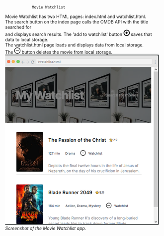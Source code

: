 				Movie Watchlist
Movie Watchlist has two HTML pages: index.html and watchlist.html.\
The search button on the index page calls the OMDB API with the title searched for\
and displays search results.
The 'add to watchlist' button <img src="/images/plussign.png" height="20px" /> saves that data to local storage.\
The watchlist.html page loads and displays data from local storage.\
The <img src="/images/minussign.png" height="20px" /> button deletes the movie from local storage.\
![](https://github.com/dlwub/Movie-Watchlist/blob/main/images/Movie%20Watchlist%20.png)\
*Screenshot of the Movie Watchlist app.*
